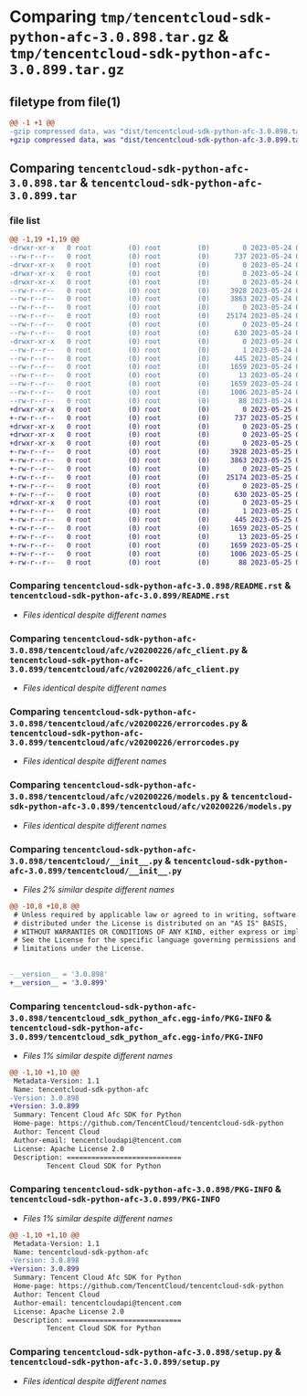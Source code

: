 # Comparing `tmp/tencentcloud-sdk-python-afc-3.0.898.tar.gz` & `tmp/tencentcloud-sdk-python-afc-3.0.899.tar.gz`

## filetype from file(1)

```diff
@@ -1 +1 @@
-gzip compressed data, was "dist/tencentcloud-sdk-python-afc-3.0.898.tar", last modified: Wed May 24 01:43:57 2023, max compression
+gzip compressed data, was "dist/tencentcloud-sdk-python-afc-3.0.899.tar", last modified: Thu May 25 00:15:35 2023, max compression
```

## Comparing `tencentcloud-sdk-python-afc-3.0.898.tar` & `tencentcloud-sdk-python-afc-3.0.899.tar`

### file list

```diff
@@ -1,19 +1,19 @@
-drwxr-xr-x   0 root         (0) root         (0)        0 2023-05-24 01:43:57.000000 tencentcloud-sdk-python-afc-3.0.898/
--rw-r--r--   0 root         (0) root         (0)      737 2023-05-24 01:43:57.000000 tencentcloud-sdk-python-afc-3.0.898/README.rst
-drwxr-xr-x   0 root         (0) root         (0)        0 2023-05-24 01:43:57.000000 tencentcloud-sdk-python-afc-3.0.898/tencentcloud/
-drwxr-xr-x   0 root         (0) root         (0)        0 2023-05-24 01:43:57.000000 tencentcloud-sdk-python-afc-3.0.898/tencentcloud/afc/
-drwxr-xr-x   0 root         (0) root         (0)        0 2023-05-24 01:43:57.000000 tencentcloud-sdk-python-afc-3.0.898/tencentcloud/afc/v20200226/
--rw-r--r--   0 root         (0) root         (0)     3928 2023-05-24 01:43:57.000000 tencentcloud-sdk-python-afc-3.0.898/tencentcloud/afc/v20200226/afc_client.py
--rw-r--r--   0 root         (0) root         (0)     3863 2023-05-24 01:43:57.000000 tencentcloud-sdk-python-afc-3.0.898/tencentcloud/afc/v20200226/errorcodes.py
--rw-r--r--   0 root         (0) root         (0)        0 2023-05-24 01:43:57.000000 tencentcloud-sdk-python-afc-3.0.898/tencentcloud/afc/v20200226/__init__.py
--rw-r--r--   0 root         (0) root         (0)    25174 2023-05-24 01:43:57.000000 tencentcloud-sdk-python-afc-3.0.898/tencentcloud/afc/v20200226/models.py
--rw-r--r--   0 root         (0) root         (0)        0 2023-05-24 01:43:57.000000 tencentcloud-sdk-python-afc-3.0.898/tencentcloud/afc/__init__.py
--rw-r--r--   0 root         (0) root         (0)      630 2023-05-24 01:43:57.000000 tencentcloud-sdk-python-afc-3.0.898/tencentcloud/__init__.py
-drwxr-xr-x   0 root         (0) root         (0)        0 2023-05-24 01:43:57.000000 tencentcloud-sdk-python-afc-3.0.898/tencentcloud_sdk_python_afc.egg-info/
--rw-r--r--   0 root         (0) root         (0)        1 2023-05-24 01:43:57.000000 tencentcloud-sdk-python-afc-3.0.898/tencentcloud_sdk_python_afc.egg-info/dependency_links.txt
--rw-r--r--   0 root         (0) root         (0)      445 2023-05-24 01:43:57.000000 tencentcloud-sdk-python-afc-3.0.898/tencentcloud_sdk_python_afc.egg-info/SOURCES.txt
--rw-r--r--   0 root         (0) root         (0)     1659 2023-05-24 01:43:57.000000 tencentcloud-sdk-python-afc-3.0.898/tencentcloud_sdk_python_afc.egg-info/PKG-INFO
--rw-r--r--   0 root         (0) root         (0)       13 2023-05-24 01:43:57.000000 tencentcloud-sdk-python-afc-3.0.898/tencentcloud_sdk_python_afc.egg-info/top_level.txt
--rw-r--r--   0 root         (0) root         (0)     1659 2023-05-24 01:43:57.000000 tencentcloud-sdk-python-afc-3.0.898/PKG-INFO
--rw-r--r--   0 root         (0) root         (0)     1006 2023-05-24 01:43:57.000000 tencentcloud-sdk-python-afc-3.0.898/setup.py
--rw-r--r--   0 root         (0) root         (0)       88 2023-05-24 01:43:57.000000 tencentcloud-sdk-python-afc-3.0.898/setup.cfg
+drwxr-xr-x   0 root         (0) root         (0)        0 2023-05-25 00:15:35.000000 tencentcloud-sdk-python-afc-3.0.899/
+-rw-r--r--   0 root         (0) root         (0)      737 2023-05-25 00:15:35.000000 tencentcloud-sdk-python-afc-3.0.899/README.rst
+drwxr-xr-x   0 root         (0) root         (0)        0 2023-05-25 00:15:35.000000 tencentcloud-sdk-python-afc-3.0.899/tencentcloud/
+drwxr-xr-x   0 root         (0) root         (0)        0 2023-05-25 00:15:35.000000 tencentcloud-sdk-python-afc-3.0.899/tencentcloud/afc/
+drwxr-xr-x   0 root         (0) root         (0)        0 2023-05-25 00:15:35.000000 tencentcloud-sdk-python-afc-3.0.899/tencentcloud/afc/v20200226/
+-rw-r--r--   0 root         (0) root         (0)     3928 2023-05-25 00:15:35.000000 tencentcloud-sdk-python-afc-3.0.899/tencentcloud/afc/v20200226/afc_client.py
+-rw-r--r--   0 root         (0) root         (0)     3863 2023-05-25 00:15:35.000000 tencentcloud-sdk-python-afc-3.0.899/tencentcloud/afc/v20200226/errorcodes.py
+-rw-r--r--   0 root         (0) root         (0)        0 2023-05-25 00:15:35.000000 tencentcloud-sdk-python-afc-3.0.899/tencentcloud/afc/v20200226/__init__.py
+-rw-r--r--   0 root         (0) root         (0)    25174 2023-05-25 00:15:35.000000 tencentcloud-sdk-python-afc-3.0.899/tencentcloud/afc/v20200226/models.py
+-rw-r--r--   0 root         (0) root         (0)        0 2023-05-25 00:15:35.000000 tencentcloud-sdk-python-afc-3.0.899/tencentcloud/afc/__init__.py
+-rw-r--r--   0 root         (0) root         (0)      630 2023-05-25 00:15:35.000000 tencentcloud-sdk-python-afc-3.0.899/tencentcloud/__init__.py
+drwxr-xr-x   0 root         (0) root         (0)        0 2023-05-25 00:15:35.000000 tencentcloud-sdk-python-afc-3.0.899/tencentcloud_sdk_python_afc.egg-info/
+-rw-r--r--   0 root         (0) root         (0)        1 2023-05-25 00:15:35.000000 tencentcloud-sdk-python-afc-3.0.899/tencentcloud_sdk_python_afc.egg-info/dependency_links.txt
+-rw-r--r--   0 root         (0) root         (0)      445 2023-05-25 00:15:35.000000 tencentcloud-sdk-python-afc-3.0.899/tencentcloud_sdk_python_afc.egg-info/SOURCES.txt
+-rw-r--r--   0 root         (0) root         (0)     1659 2023-05-25 00:15:35.000000 tencentcloud-sdk-python-afc-3.0.899/tencentcloud_sdk_python_afc.egg-info/PKG-INFO
+-rw-r--r--   0 root         (0) root         (0)       13 2023-05-25 00:15:35.000000 tencentcloud-sdk-python-afc-3.0.899/tencentcloud_sdk_python_afc.egg-info/top_level.txt
+-rw-r--r--   0 root         (0) root         (0)     1659 2023-05-25 00:15:35.000000 tencentcloud-sdk-python-afc-3.0.899/PKG-INFO
+-rw-r--r--   0 root         (0) root         (0)     1006 2023-05-25 00:15:35.000000 tencentcloud-sdk-python-afc-3.0.899/setup.py
+-rw-r--r--   0 root         (0) root         (0)       88 2023-05-25 00:15:35.000000 tencentcloud-sdk-python-afc-3.0.899/setup.cfg
```

### Comparing `tencentcloud-sdk-python-afc-3.0.898/README.rst` & `tencentcloud-sdk-python-afc-3.0.899/README.rst`

 * *Files identical despite different names*

### Comparing `tencentcloud-sdk-python-afc-3.0.898/tencentcloud/afc/v20200226/afc_client.py` & `tencentcloud-sdk-python-afc-3.0.899/tencentcloud/afc/v20200226/afc_client.py`

 * *Files identical despite different names*

### Comparing `tencentcloud-sdk-python-afc-3.0.898/tencentcloud/afc/v20200226/errorcodes.py` & `tencentcloud-sdk-python-afc-3.0.899/tencentcloud/afc/v20200226/errorcodes.py`

 * *Files identical despite different names*

### Comparing `tencentcloud-sdk-python-afc-3.0.898/tencentcloud/afc/v20200226/models.py` & `tencentcloud-sdk-python-afc-3.0.899/tencentcloud/afc/v20200226/models.py`

 * *Files identical despite different names*

### Comparing `tencentcloud-sdk-python-afc-3.0.898/tencentcloud/__init__.py` & `tencentcloud-sdk-python-afc-3.0.899/tencentcloud/__init__.py`

 * *Files 2% similar despite different names*

```diff
@@ -10,8 +10,8 @@
 # Unless required by applicable law or agreed to in writing, software
 # distributed under the License is distributed on an "AS IS" BASIS,
 # WITHOUT WARRANTIES OR CONDITIONS OF ANY KIND, either express or implied.
 # See the License for the specific language governing permissions and
 # limitations under the License.
 
 
-__version__ = '3.0.898'
+__version__ = '3.0.899'
```

### Comparing `tencentcloud-sdk-python-afc-3.0.898/tencentcloud_sdk_python_afc.egg-info/PKG-INFO` & `tencentcloud-sdk-python-afc-3.0.899/tencentcloud_sdk_python_afc.egg-info/PKG-INFO`

 * *Files 1% similar despite different names*

```diff
@@ -1,10 +1,10 @@
 Metadata-Version: 1.1
 Name: tencentcloud-sdk-python-afc
-Version: 3.0.898
+Version: 3.0.899
 Summary: Tencent Cloud Afc SDK for Python
 Home-page: https://github.com/TencentCloud/tencentcloud-sdk-python
 Author: Tencent Cloud
 Author-email: tencentcloudapi@tencent.com
 License: Apache License 2.0
 Description: ============================
         Tencent Cloud SDK for Python
```

### Comparing `tencentcloud-sdk-python-afc-3.0.898/PKG-INFO` & `tencentcloud-sdk-python-afc-3.0.899/PKG-INFO`

 * *Files 1% similar despite different names*

```diff
@@ -1,10 +1,10 @@
 Metadata-Version: 1.1
 Name: tencentcloud-sdk-python-afc
-Version: 3.0.898
+Version: 3.0.899
 Summary: Tencent Cloud Afc SDK for Python
 Home-page: https://github.com/TencentCloud/tencentcloud-sdk-python
 Author: Tencent Cloud
 Author-email: tencentcloudapi@tencent.com
 License: Apache License 2.0
 Description: ============================
         Tencent Cloud SDK for Python
```

### Comparing `tencentcloud-sdk-python-afc-3.0.898/setup.py` & `tencentcloud-sdk-python-afc-3.0.899/setup.py`

 * *Files identical despite different names*

